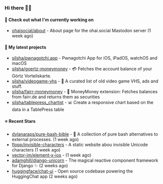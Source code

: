 ### Hi there 🦊👋

#### 👷 Check out what I'm currently working on

- [ohaisocial/about](https://github.com/ohaisocial/about) - About page for the ohai.social Mastodon server (1 week ago)

#### 🌱 My latest projects

- [silsha/pwnagotchi.app](https://github.com/silsha/pwnagotchi.app) - Pwnagotchi App for iOS, iPadOS, watchOS and macOS
- [silsha/goertz-moneymoney](https://github.com/silsha/goertz-moneymoney) - 💳 Fetches the account balance of your Görtz Vorteilskarte.
- [silsha/videogame-vhs](https://github.com/silsha/videogame-vhs) - 👾 A curated list of old video game VHS, ads and stuff.
- [silsha/fairr-moneymoney](https://github.com/silsha/fairr-moneymoney) - 💸 MoneyMoney extension: Fetches balances from fairr.de and returns them as securities
- [silsha/tablepress_chartist](https://github.com/silsha/tablepress_chartist) - 📊 Create a responsive chart based on the data in a TablePress table

#### ⭐ Recent Stars

- [dylanaraps/pure-bash-bible](https://github.com/dylanaraps/pure-bash-bible) - 📖 A collection of pure bash alternatives to external processes. (1 week ago)
- [flopp/invisible-characters](https://github.com/flopp/invisible-characters) - A static website abou invisible Unicode characters (1 week ago)
- [vector-im/element-x-ios](https://github.com/vector-im/element-x-ios) -  (1 week ago)
- [adamghill/django-unicorn](https://github.com/adamghill/django-unicorn) - The magical reactive component framework for Django ✨ (2 weeks ago)
- [huggingface/chat-ui](https://github.com/huggingface/chat-ui) - Open source codebase powering the HuggingChat app (2 weeks ago)
